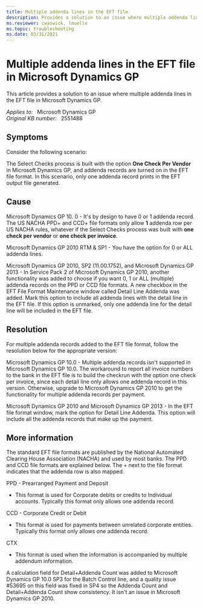 ```yaml
---
title: Multiple addenda lines in the EFT file
description: Provides a solution to an issue where multiple addenda lines in the EFT file in Microsoft Dynamics GP.
ms.reviewer: cwaswick, lmuelle
ms.topic: troubleshooting
ms.date: 03/31/2021
---
```

# Multiple addenda lines in the EFT file in Microsoft Dynamics GP

This article provides a solution to an issue where multiple addenda lines in the EFT file in Microsoft Dynamics GP.

_Applies to:_ &nbsp; Microsoft Dynamics GP  
_Original KB number:_ &nbsp; 2551488

## Symptoms

Consider the following scenario:

The Select Checks process is built with the option **One Check Per Vendor** in Microsoft Dynamics GP, and addenda records are turned on in the EFT file format. In this scenario, only one addenda record prints in the EFT output file generated.

## Cause

Microsoft Dynamics GP 10. 0 - It's by design to have 0 or 1 addenda record. The US NACHA PPD+ and CCD+ file formats only allow **1** addenda row per US NACHA rules, whatever if the Select Checks process was built with **one check per vendor** or **one check per invoice**.

Microsoft Dynamics GP 2010 RTM & SP1 - You have the option for 0 or ALL addenda lines.

Microsoft Dynamics GP 2010, SP2 (11.00.1752), and Microsoft Dynamics GP 2013 - In Service Pack 2 of Microsoft Dynamics GP 2010, another functionality was added to choose if you want 0, 1 or ALL (multiple) addenda records on the PPD or CCD file formats. A new checkbox in the EFT File Format Maintenance window called Detail Line Addenda was added. Mark this option to include all addenda lines with the detail line in the EFT file. If this option is unmarked, only one addenda line for the detail line will be included in the EFT file.

## Resolution

For multiple addenda records added to the EFT file format, follow the resolution below for the appropriate version:

Microsoft Dynamics GP 10.0 - Multiple addenda records isn't supported in Microsoft Dynamics GP 10.0. The workaround to report all invoice numbers to the bank in the EFT file is to build the checkrun with the option one check per invoice, since each detail line only allows one addenda record in this version. Otherwise, upgrade to Microsoft Dynamics GP 2010 to get the functionality for multiple addenda records per payment.

Microsoft Dynamics GP 2010 and Microsoft Dynamics GP 2013 - In the EFT file format window, mark the option for Detail Line Addenda. This option will include all the addenda records that make up the payment.

## More information

The standard EFT file formats are published by the National Automated Clearing House Association (NACHA) and used by most banks. The PPD and CCD file formats are explained below. The + next to the file format indicates that the addenda row is also mapped.

PPD - Prearranged Payment and Deposit

- This format is used for Corporate debits or credits to Individual accounts. Typically this format only allows one addenda record.

CCD - Corporate Credit or Debit

- This format is used for payments between unrelated corporate entities. Typically this format only allows one addenda record.

CTX

- This format is used when the information is accompanied by multiple addendum information.

A calculation field for Detail+Addenda Count was added to Microsoft Dynamics GP 10.0 SP3 for the Batch Control line, and a quality issue #53695 on this field was fixed in SP4 so the Addenda Count and Detail+Addenda Count show consistency. It isn't an issue in Microsoft Dynamics GP 2010.
